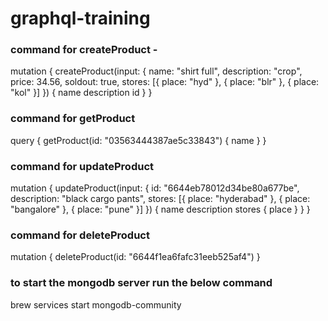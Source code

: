 # graphql-training

### command for createProduct -

mutation {
createProduct(input: {
name: "shirt full",
description: "crop",
price: 34.56,
soldout: true,
stores: [{ place: "hyd" }, { place: "blr" }, { place: "kol" }]
}) {
name
description
id
}
}

### command for getProduct

query {
getProduct(id: "03563444387ae5c33843") {
name
}
}

### command for updateProduct

mutation {
updateProduct(input: {
id: "6644eb78012d34be80a677be",
description: "black cargo pants",
stores: [{
place: "hyderabad"
}, {
place: "bangalore"
}, {
place: "pune"
}]
}) {
name
description
stores {
place
}
}
}

### command for deleteProduct

mutation {
deleteProduct(id: "6644f1ea6fafc31eeb525af4")
}

### to start the mongodb server run the below command

brew services start mongodb-community
